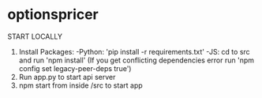 # optionspricer

START LOCALLY

1. Install Packages:
   -Python: 'pip install -r requirements.txt'
   -JS: cd to src and run 'npm install' (If you get conflicting dependencies error run 'npm config set legacy-peer-deps true')
2. Run app.py to start api server
3. npm start from inside /src to start app
